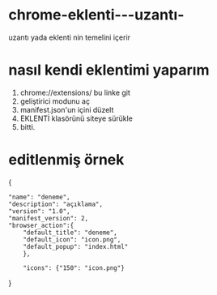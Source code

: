 # chrome-eklenti---uzantı-
uzantı yada eklenti nin temelini içerir

# nasıl kendi eklentimi yaparım
1) chrome://extensions/     bu linke git
2) geliştirici modunu aç
3) manifest.json'un içini düzelt
4) EKLENTİ klasörünü siteye sürükle
5) bitti.

# editlenmiş örnek
{

	"name": "deneme",
	"description": "açıklama",
	"version": "1.0",
	"manifest_version": 2,
	"browser_action":{
		"default_title": "deneme",
		"default_icon": "icon.png",
		"default_popup": "index.html"
		},

		"icons": {"150": "icon.png"}
}
